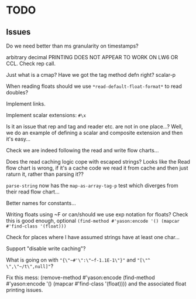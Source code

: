 TODO
====

## Issues

Do we need better than ms granularity on timestamps?

arbitrary decimal PRINTING DOES NOT APPEAR TO WORK ON LW6 OR CCL.  Check rep call.

Just what is a cmap?  Have we got the tag method defn right?  scalar-p

When reading floats should we use `*read-default-float-format*` to read doubles?

Implement links.

Implement scalar extensions: `#\x`

Is it an issue that rep and tag and reader etc. are not in one
place...?  Well, we do an example of defining a scalar and composite
extension and then it's easy...

Check we are indeed following the read and write flow charts...

Does the read caching logic cope with escaped strings?  Looks like the
Read flow chart is wrong, if it's a cache code we read it from cache
and then just raturn it, rather than parsing it??

`parse-string` now has the `map-as-array-tag-p` test which diverges
from their read flow chart...

Better names for constants...

Writing floats using ~F or can/should we use exp notation for floats?
Check this is good enough, optional
`(find-method #'yason:encode '() (mapcar #'find-class '(float)))`

Check for places where I have assumed strings have at least one char...

Support "disable write caching"?

What is going on with `"{\"~#'\":\"~f-1.1E-1\"}"` and
`"[\"^ \",\"~/t\",null]"`?

Fix this mess:
(remove-method #'yason:encode (find-method #'yason:encode '() (mapcar #'find-class '(float))))
and the associated float printing issues.
